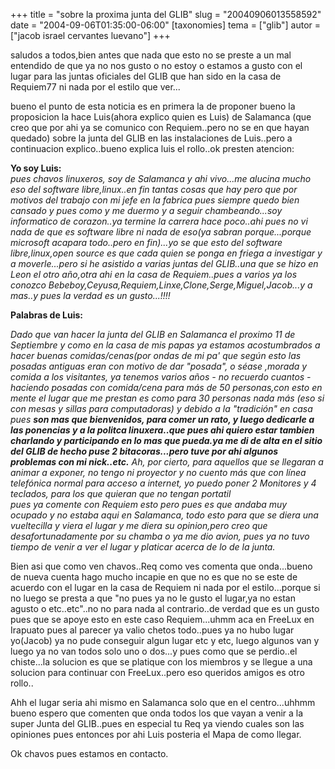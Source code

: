+++
title = "sobre la proxima junta del GLIB"
slug = "20040906013558592"
date = "2004-09-06T01:35:00-06:00"
[taxonomies]
tema = ["glib"]
autor = ["jacob israel cervantes luevano"]
+++

saludos a todos,bien antes que nada que esto no se preste a un mal
entendido de que ya no nos gusto o no estoy o estamos a gusto con el
lugar para las juntas oficiales del GLIB que han sido en la casa de
Requiem77 ni nada por el estilo que ver...  
  
bueno el punto de esta noticia es en primera la de proponer bueno la
proposicion la hace Luis(ahora explico quien es Luis) de Salamanca (que
creo que por ahi ya se comunico con Requiem..pero no se en que hayan
quedado) sobre la junta del GLIB en las instalaciones de Luis..pero a
continuacion explico..bueno explica luis el rollo..ok presten atencion:

<!-- more -->
**Yo soy Luis:**  
*pues chavos linuxeros, soy de Salamanca y ahi vivo...me alucina mucho
eso del software libre,linux..en fin tantas cosas que hay pero que por
motivos del trabajo con mi jefe en la fabrica pues siempre quedo bien
cansado y pues como y me duermo y a seguir chambeando...soy informatico
de corazon..ya termine la carrera hace poco..ahi pues no vi nada de que
es software libre ni nada de eso(ya sabran porque...porque microsoft
acapara todo..pero en fin)...yo se que esto del software
libre,linux,open source es que cada quien se ponga en friega a
investigar y a moverle...pero si he asistido a varias juntas del
GLIB..una que se hizo en Leon el otro año,otra ahi en la casa de
Requiem..pues a varios ya los conozco
Bebeboy,Ceyusa,Requiem,Linxe,Clone,Serge,Miguel,Jacob...y a mas..y pues
la verdad es un gusto...!!!!*  
  
**Palabras de Luis:**  
  
*Dado que van hacer la junta del GLIB en Salamanca el proximo 11 de
Septiembre y como en la casa de mis papas ya estamos acostumbrados a
hacer buenas comidas/cenas(por ondas de mi pa' que según esto las
posadas antiguas eran con motivo de dar "posada", o séase ,morada y
comida a los visitantes, ya tenemos varios años - no recuerdo cuantos -
haciendo posadas con comida/cena para más de 50 personas,con esto en
mente el lugar que me prestan es como para 30 personas nada más (eso si
con mesas y sillas para computadoras) y debido a la "tradición" en casa
pues **son mas que bienvenidos, para comer un rato, y luego dedicarle a
las ponencias y a la politca linuxera..que pues ahi quiero estar tambien
charlando y participando en lo mas que pueda.ya me di de alta en el
sitio del GLIB de hecho puse 2 bitacoras...pero tuve por ahi algunos
problemas con mi nick..etc.** Ah, por cierto, para aquellos que se
llegaran a animar a exponer, no tengo ni proyector y no cuento más que
con línea telefónica normal para acceso a internet, yo puedo poner 2
Monitores y 4 teclados, para los que quieran que no tengan portatil  
pues ya comente con Requiem esto pero pues es que andaba muy ocupado y
no estaba aqui en Salamanca, todo esto para que se diera una vueltecilla
y viera el lugar y me diera su opinion,pero creo que desafortunadamente
por su chamba o ya me dio avion, pues ya no tuvo tiempo de venir a ver
el lugar y platicar acerca de lo de la junta.*  
  
Bien asi que como ven chavos..Req como ves comenta que onda...bueno de
nueva cuenta hago mucho incapie en que no es que no se este de acuerdo
con el lugar en la casa de Requiem ni nada por el estilo...porque si no
luego se presta a que "no pues ya no le gusto el lugar,ya no estan
agusto o etc..etc"..no no para nada al contrario..de verdad que es un
gusto pues que se apoye esto en este caso Requiem...uhmm aca en FreeLux
en Irapuato pues al parecer ya valio chetos todo..pues ya no hubo lugar
yo(Jacob) ya no pude conseguir algun lugar etc y etc, luego algunos van
y luego ya no van todos solo uno o dos...y pues como que se perdio..el
chiste...la solucion es que se platique con los miembros y se llegue a
una solucion para continuar con FreeLux..pero eso queridos amigos es
otro rollo..  
  
Ahh el lugar seria ahi mismo en Salamanca solo que en el centro...uhhmm
bueno espero que comenten que onda todos los que vayan a venir a la
super Junta del GLIB..pues en especial tu Req ya viendo cuales son las
opiniones pues entonces por ahi Luis posteria el Mapa de como llegar.  
  
Ok chavos pues estamos en contacto.

